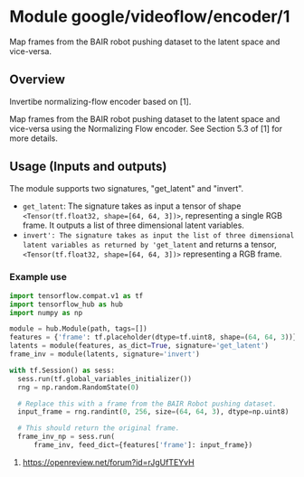 # Module google/videoflow/encoder/1

Map frames from the BAIR robot pushing dataset to the latent space and
vice-versa.

<!-- asset-path: internal -->
<!-- module-type: video-generation -->
<!-- task: video-generation -->
<!-- fine-tunable: false -->
<!-- format: hub -->
<!-- language: en -->
<!-- network-architecture: videoflow -->
<!-- dataset: bair-robot-pushing-dataset -->

## Overview

Invertibe normalizing-flow encoder based on [1].

Map frames from the BAIR robot pushing dataset to the latent space and
vice-versa using the Normalizing Flow encoder. See Section 5.3 of [1] for more
details.

## Usage (Inputs and outputs)

The module supports two signatures, "get_latent" and "invert".

*   `get_latent`: The signature takes as input a tensor of shape
    `<Tensor(tf.float32, shape=[64, 64, 3])>`, representing a single RGB frame.
    It outputs a list of three dimensional latent variables.
*   `invert': The signature takes as input the list of three dimensional latent
    variables as returned by 'get_latent` and returns a tensor,
    `<Tensor(tf.float32, shape=[64, 64, 3])>` representing a RGB frame.

### Example use

```python
import tensorflow.compat.v1 as tf
import tensorflow_hub as hub
import numpy as np

module = hub.Module(path, tags=[])
features = {'frame': tf.placeholder(dtype=tf.uint8, shape=(64, 64, 3))}
latents = module(features, as_dict=True, signature='get_latent')
frame_inv = module(latents, signature='invert')

with tf.Session() as sess:
  sess.run(tf.global_variables_initializer())
  rng = np.random.RandomState(0)

  # Replace this with a frame from the BAIR Robot pushing dataset.
  input_frame = rng.randint(0, 256, size=(64, 64, 3), dtype=np.uint8)

  # This should return the original frame.
  frame_inv_np = sess.run(
      frame_inv, feed_dict={features['frame']: input_frame})
```

1.  https://openreview.net/forum?id=rJgUfTEYvH
